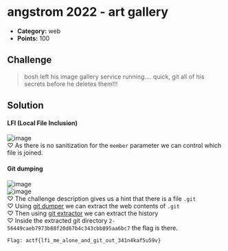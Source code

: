 # angstrom 2022 - art gallery

* **Category:** web
* **Points:** 100

## Challenge

>bosh left his image gallery service running.... quick, git all of his secrets before he deletes them!!!

## Solution
#### LFI (Local File Inclusion)
![image](https://user-images.githubusercontent.com/78451563/166815435-707f181f-3553-47c7-ac4a-d5f0626bfc1c.png)</br>
♡ As there is no sanitization for the `member` parameter we can control which file is joined.
#### Git dumping
![image](https://user-images.githubusercontent.com/78451563/166816935-5fa9ef7f-1aa2-46ff-ad5e-1aec4bbafe64.png)</br>
![image](https://user-images.githubusercontent.com/78451563/166817018-00897820-639c-4d38-8ded-0bca3df81683.png)</br>
♡ The challenge description gives us a hint that there is a file `.git`</br>
♡ Using [git dumper](https://github.com/arthaud/git-dumper/blob/master/git_dumper.py) we can extract the web contents of `.git`</br>
♡ Then using [git extractor](https://github.com/internetwache/GitTools/blob/master/Extractor/extractor.sh) we can extract the history</br>
♡ Inside the extracted git directory `2-56449caeb7973b88f20d67b4c343cbb895aa6bc7` the flag is there.
```
Flag: actf{lfi_me_alone_and_git_out_341n4kaf5u59v}
```
